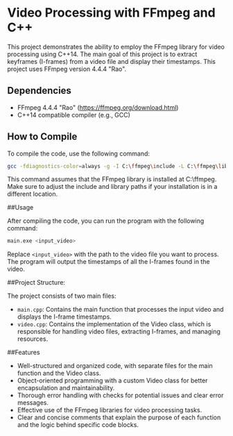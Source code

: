 # Video Processing with FFmpeg and C++

This project demonstrates the ability to employ the FFmpeg library for video processing using C++14. The main goal of this project is to extract keyframes (I-frames) from a video file and display their timestamps. This project uses FFmpeg version 4.4.4 "Rao".

## Dependencies

- FFmpeg 4.4.4 "Rao" (https://ffmpeg.org/download.html)
- C++14 compatible compiler (e.g., GCC)

## How to Compile

To compile the code, use the following command:

```sh
gcc -fdiagnostics-color=always -g -I C:\ffmpeg\include -L C:\ffmpeg\lib main.cpp video.cpp -o main.exe -lmingw32 -mconsole -lstdc++ -lavcodec -lavformat -lavutil -lswscale -lswresample -lpsapi
```

This command assumes that the FFmpeg library is installed at C:\ffmpeg. Make sure to adjust the include and library paths if your installation is in a different location.

##Usage

After compiling the code, you can run the program with the following command:

```sh
main.exe <input_video>
```

Replace `<input_video>` with the path to the video file you want to process. The program will output the timestamps of all the I-frames found in the video.

##Project Structure:

The project consists of two main files:

- `main.cpp`: Contains the main function that processes the input video and displays the I-frame timestamps.
- `video.cpp`: Contains the implementation of the Video class, which is responsible for handling video files, extracting I-frames, and managing resources.

##Features

- Well-structured and organized code, with separate files for the main function and the Video class.
- Object-oriented programming with a custom Video class for better encapsulation and maintainability.
- Thorough error handling with checks for potential issues and clear error messages.
- Effective use of the FFmpeg libraries for video processing tasks.
- Clear and concise comments that explain the purpose of each function and the logic behind specific code blocks.
